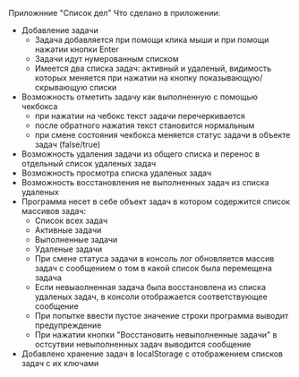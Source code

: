 Приложнние "Список дел"
Что сделано в приложении:
- Добавление задачи
   - Задача добавляется при помощи клика мыши и при помощи нажатии кнопки Enter
   - Задачи идут нумерованным списком
   - Имеется два списка задач: активный и удаленый, видимость которых меняется при нажатии на кнопку показывающую/скрывающую списки
- Возможность отметить задачу как выполненную с помощью чекбокса
   - при нажатии на чебокс текст задачи перечеркивается
   - после обратного нажатия текст становится нормальным
   - при смене состояния чекбокса меняется статус задачи в объекте задач (false/true)
- Возможность удаления задачи из общего списка и перенос в отдельный список удаленых задач
- Возможность просмотра списка удаленых задач
- Возможность восстановления не выполненных задач из списка удаленых
- Программа несет в себе объект задач в котором содержится список массивов задач:
  - Список всех задач
  - Активные задачи
  - Выполненные задачи
  - Удаленые задачи
  - При смене статуса задачи в консоль лог обновляется массив задач с сообщением о том в какой список была перемещена задача
  - Если невыаолненная задача была восстановлена из списка удаленых задач, в консоли отображается соответствующее сообщение
  - При попытке ввести пустое значение строки программа выводит предупреждение
  - При нажатии кнопки "Восстановить невыполненные задачи" в остсутвии невыполненных задач выводится сообщение
- Добавлено хранение задач в localStorage с отображением списков задач с их ключами 
